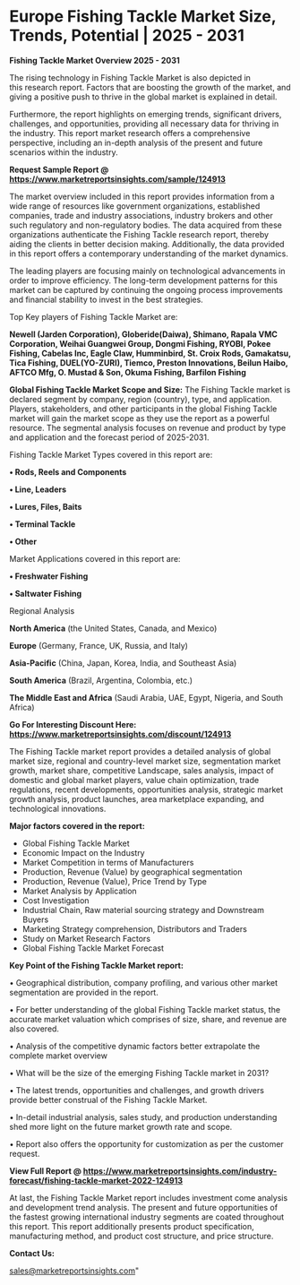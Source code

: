 # Europe Fishing Tackle Market Size, Trends, Potential | 2025 - 2031

<Strong> Fishing Tackle Market Overview 2025 - 2031</strong>

The rising technology in Fishing Tackle Market is also depicted in this research report. Factors that are boosting the growth of the market, and giving a positive push to thrive in the global market is explained in detail.

Furthermore, the report highlights on emerging trends, significant drivers, challenges, and opportunities, providing all necessary data for thriving in the industry. This report market research offers a comprehensive perspective, including an in-depth analysis of the present and future scenarios within the industry.

<strong>Request Sample Report @ <a href=https://www.marketreportsinsights.com/sample/124913>https://www.marketreportsinsights.com/sample/124913</a></strong>

The market overview included in this report provides information from a wide range of resources like government organizations, established companies, trade and industry associations, industry brokers and other such regulatory and non-regulatory bodies. The data acquired from these organizations authenticate the Fishing Tackle research report, thereby aiding the clients in better decision making. Additionally, the data provided in this report offers a contemporary understanding of the market dynamics.

The leading players are focusing mainly on technological advancements in order to improve efficiency. The long-term development patterns for this market can be captured by continuing the ongoing process improvements and financial stability to invest in the best strategies.

Top Key players of Fishing Tackle Market are:

<strong>Newell (Jarden Corporation), Globeride(Daiwa), Shimano, Rapala VMC Corporation, Weihai Guangwei Group, Dongmi Fishing, RYOBI, Pokee Fishing, Cabelas Inc, Eagle Claw, Humminbird, St. Croix Rods, Gamakatsu, Tica Fishing, DUEL(YO-ZURI), Tiemco, Preston Innovations, Beilun Haibo, AFTCO Mfg, O. Mustad & Son, Okuma Fishing, Barfilon Fishing</strong>

<strong><b>Global Fishing Tackle Market Scope and Size:</b></strong>
The Fishing Tackle market is declared segment by company, region (country), type, and application. Players, stakeholders, and other participants in the global Fishing Tackle market will gain the market scope as they use the report as a powerful resource. The segmental analysis focuses on revenue and product by type and application and the forecast period of 2025-2031.

Fishing Tackle Market Types covered in this report are:

<strong>• Rods, Reels and Components

• Line, Leaders

• Lures, Files, Baits

• Terminal Tackle

• Other</strong>

Market Applications covered in this report are:

<strong>• Freshwater Fishing

• Saltwater Fishing</strong> 

Regional Analysis

<strong>North America</strong> (the United States, Canada, and Mexico)

<strong>Europe</strong> (Germany, France, UK, Russia, and Italy)

<strong>Asia-Pacific</strong> (China, Japan, Korea, India, and Southeast Asia)

<strong>South America</strong> (Brazil, Argentina, Colombia, etc.)

<strong>The Middle East and Africa</strong> (Saudi Arabia, UAE, Egypt, Nigeria, and South Africa)

<strong>Go For Interesting Discount Here: <a href=https://www.marketreportsinsights.com/discount/124913>https://www.marketreportsinsights.com/discount/124913</a></strong>

The Fishing Tackle market report provides a detailed analysis of global market size, regional and country-level market size, segmentation market growth, market share, competitive Landscape, sales analysis, impact of domestic and global market players, value chain optimization, trade regulations, recent developments, opportunities analysis, strategic market growth analysis, product launches, area marketplace expanding, and technological innovations.

<strong><b>Major factors covered in the report:</b></strong>
<ul>
  <li>Global Fishing Tackle Market </li>
  <li>Economic Impact on the Industry</li>
  <li>Market Competition in terms of Manufacturers</li>
  <li>Production, Revenue (Value) by geographical segmentation</li>
  <li>Production, Revenue (Value), Price Trend by Type</li>
  <li>Market Analysis by Application</li>
  <li>Cost Investigation</li>
  <li>Industrial Chain, Raw material sourcing strategy and Downstream Buyers</li>
  <li>Marketing Strategy comprehension, Distributors and Traders</li>
  <li>Study on Market Research Factors</li>
  <li>Global Fishing Tackle Market Forecast</li>
</ul>

<strong><b>Key Point of the Fishing Tackle Market report:</b></strong>

• Geographical distribution, company profiling, and various other market segmentation are provided in the report.

• For better understanding of the global Fishing Tackle market status, the accurate market valuation which comprises of size, share, and revenue are also covered.

• Analysis of the competitive dynamic factors better extrapolate the complete market overview

• What will be the size of the emerging Fishing Tackle market in 2031?

• The latest trends, opportunities and challenges, and growth drivers provide better construal of the Fishing Tackle Market.

• In-detail industrial analysis, sales study, and production understanding shed more light on the future market growth rate and scope.

• Report also offers the opportunity for customization as per the customer request.

<strong><b>View Full Report @ <a href=https://www.marketreportsinsights.com/industry-forecast/fishing-tackle-market-2022-124913>https://www.marketreportsinsights.com/industry-forecast/fishing-tackle-market-2022-124913</a></b></strong>


At last, the Fishing Tackle Market report includes investment come analysis and development trend analysis. The present and future opportunities of the fastest growing international industry segments are coated throughout this report. This report additionally presents product specification, manufacturing method, and product cost structure, and price structure.

<strong>Contact Us:</strong>

sales@marketreportsinsights.com"

